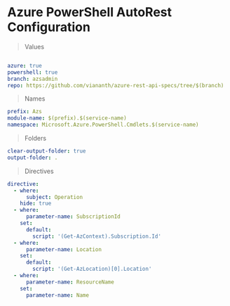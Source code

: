 # Azure PowerShell AutoRest Configuration

> Values

``` yaml

azure: true
powershell: true
branch: azsadmin
repo: https://github.com/viananth/azure-rest-api-specs/tree/$(branch)
```

> Names

``` yaml
prefix: Azs
module-name: $(prefix).$(service-name)
namespace: Microsoft.Azure.PowerShell.Cmdlets.$(service-name)
```

> Folders

``` yaml
clear-output-folder: true
output-folder: .
```

> Directives

``` yaml
directive:
  - where:
      subject: Operation
    hide: true
  - where:
      parameter-name: SubscriptionId
    set:
      default:
        script: '(Get-AzContext).Subscription.Id'
  - where:
      parameter-name: Location
    set:
      default:
        script: '(Get-AzLocation)[0].Location'
  - where:
      parameter-name: ResourceName
    set:
      parameter-name: Name
```
